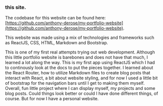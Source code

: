 ### this site. 

The codebase for this website can be found here: [https://github.com/anthony-derose/my-portfolio-website](https://github.com/anthony-derose/my-portfolio-website). 

This website was made using a mix of technologies and frameworks such as ReactJS, CSS, HTML, Markdown and Bootstrap. 

This is one of my first real attempts trying out web development. Although this little portfolio website is barebones and does not have that much, I learned a lot along the way. This is my first app using ReactJS which I had to continously look at the docs to put the pieces together. I learned about the React Router, how to utilize Markdown files to create blog posts that interact with React, a bit about website styling, and for now I used a little bit of bootstrap for the navigation bars until I get to making them myself. Overall, fun little project where I can display myself, my projects and some blog posts. Could things look better or could I have done different things, of course. But for now I have a personal website. 